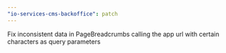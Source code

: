 ```yaml
---
"io-services-cms-backoffice": patch
---
```


Fix inconsistent data in PageBreadcrumbs calling the app url with certain characters as query parameters
